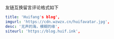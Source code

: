 友链互换留言评论格式如下
``` yaml
title: 'Huifang's blog',
imgurl: 'https://cdn.wzwzx.cn/huifavatar.jpg',
desc: '无声的海，模糊的缘',
siteurl: 'https://blog.huif.ink',

```